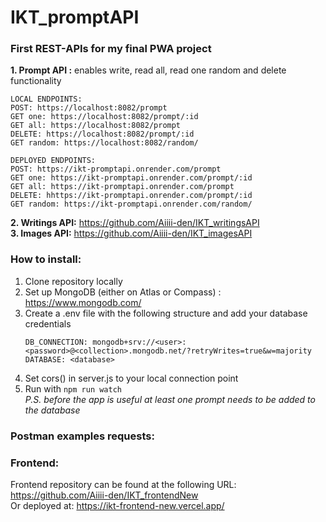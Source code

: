 # IKT_promptAPI

### First REST-APIs for my final PWA project

__1. Prompt API :__ enables write, read all, read one random and delete functionality
```
LOCAL ENDPOINTS:
POST: https://localhost:8082/prompt
GET one: https://localhost:8082/prompt/:id
GET all: https://localhost:8082/prompt
DELETE: https://localhost:8082/prompt/:id
GET random: https://localhost:8082/random/
```
```
DEPLOYED ENDPOINTS:
POST: https://ikt-promptapi.onrender.com/prompt
GET one: https://ikt-promptapi.onrender.com/prompt/:id
GET all: https://ikt-promptapi.onrender.com/prompt
DELETE: hhttps://ikt-promptapi.onrender.com/prompt/:id
GET random: https://ikt-promptapi.onrender.com/random/
```

__2. Writings API:__ https://github.com/Aiiii-den/IKT_writingsAPI  
__3. Images API:__ https://github.com/Aiiii-den/IKT_imagesAPI

### How to install:
1. Clone repository locally
2. Set up MongoDB (either on Atlas or Compass) : https://www.mongodb.com/
3. Create a .env file with the following structure and add your database credentials
    ``` .env
   DB_CONNECTION: mongodb+srv://<user>:<password>@<collection>.mongodb.net/?retryWrites=true&w=majority
   DATABASE: <database>
   ```
4. Set cors() in server.js to your local connection point
5. Run with `npm run watch`  
   _P.S. before the app is useful at least one prompt needs to be added to the database_ 

### Postman examples requests:



### Frontend:
Frontend repository can be found at the following URL: https://github.com/Aiiii-den/IKT_frontendNew  
Or deployed at: https://ikt-frontend-new.vercel.app/
